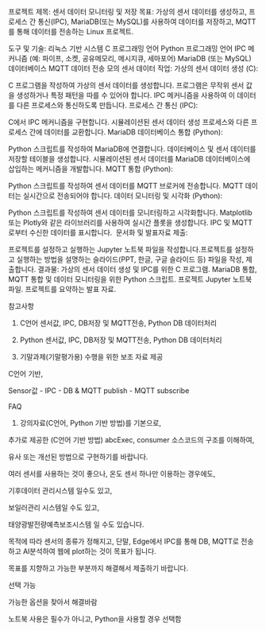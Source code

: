 프로젝트 제목: 센서 데이터 모니터링 및 저장
목표:
가상의 센서 데이터를 생성하고, 프로세스 간 통신(IPC), MariaDB(또는 MySQL)를 사용하여 데이터를 저장하고, MQTT를 통해 데이터를 전송하는 Linux 프로젝트.

도구 및 기술:
리눅스 기반 시스템
C 프로그래밍 언어
Python 프로그래밍 언어
IPC 메커니즘 (예: 파이프, 소켓, 공유메모리, 메시지큐, 세마포어)
MariaDB (또는 MySQL) 데이터베이스
MQTT 데이터 전송
모의 센서 데이터
작업:
가상의 센서 데이터 생성 (C):

C 프로그램을 작성하여 가상의 센서 데이터를 생성합니다.
프로그램은 무작위 센서 값을 생성하거나 특정 패턴을 따를 수 있어야 합니다.
IPC 메커니즘을 사용하여 이 데이터를 다른 프로세스와 통신하도록 만듭니다.
프로세스 간 통신 (IPC):

C에서 IPC 메커니즘을 구현합니다.
시뮬레이션된 센서 데이터 생성 프로세스와 다른 프로세스 간에 데이터를 교환합니다.
MariaDB 데이터베이스 통합 (Python):

Python 스크립트를 작성하여 MariaDB에 연결합니다.
데이터베이스 및 센서 데이터를 저장할 테이블을 생성합니다.
시뮬레이션된 센서 데이터를 MariaDB 데이터베이스에 삽입하는 메커니즘을 개발합니다.
MQTT 통합 (Python):

Python 스크립트를 작성하여 센서 데이터를 MQTT 브로커에 전송합니다.
MQTT 데이터는 실시간으로 전송되어야 합니다.
데이터 모니터링 및 시각화 (Python):

Python 스크립트를 작성하여 센서 데이터를 모니터링하고 시각화합니다.
Matplotlib 또는 Plotly와 같은 라이브러리를 사용하여 실시간 플롯을 생성합니다.
IPC 및 MQTT로부터 수신한 데이터를 표시합니다.
​
문서화 및 발표자료 제출:

프로젝트를 설정하고 실행하는 Jupyter 노트북 파일을 작성합니다.
​프로젝트를 설정하고 실행하는 방법을 설명하는 슬라이드(PPT, 한글, 구글 슬라이드 등) 파일을 작성, 제출합니다.
결과물:
가상의 센서 데이터 생성 및 IPC를 위한 C 프로그램.
MariaDB 통합, MQTT 통합 및 데이터 모니터링을 위한 Python 스크립트.
프로젝트 Jupyter 노트북 파일​.
프로젝트를 요약하는 발표 자료.

참고사항

1. C언어 센서값, IPC, DB저장 및 MQTT전송, Python DB 데이터처리

2. Python 센서값, IPC, DB저장 및 MQTT전송, Python DB 데이터처리

3. 기말과제(기말평가용) 수행을 위한 보조 자료 제공

C언어 기반, 

Sensor값 - IPC - DB & MQTT publish -  MQTT subscribe

FAQ

1. 강의자료(C언어, Python 기반 방법)를 기본으로, 

추가로 제공한 (C언어 기반 방법) abcExec, consumer 소스코드의 구조를 이해하여,

유사 또는 개선된 방법으로 구현하기를 바랍니다.



여러 센서를 사용하는 것이 좋으나, 온도 센서 하나만 이용하는 경우에도, 

기후데이터 관리시스템 일수도 있고, 

보일러관리 시스템일 수도 있고, 

태양광발전량예측보조시스템 일 수도 있습니다.

목적에 따라 센서의 종류가 정해지고, 단말, Edge에서 IPC를 통해 DB, MQTT로 전송하고 AI분석하여 웹에 plot하는 것이 목표가 됩니다.

목표를 지향하고 가능한 부분까지 해결해서 제출하기 바랍니다.

선택 가능

가능한 옵션을 찾아서 해결바람

노트북 사용은 필수가 아니고, Python을 사용할 경우 선택함
